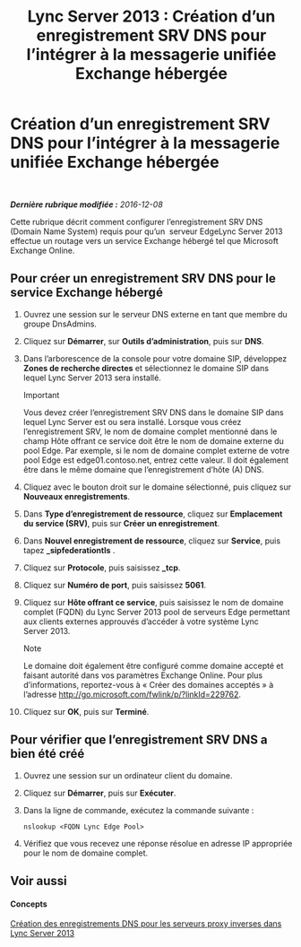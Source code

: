 ﻿---
title: 'Lync Server 2013 : Création d’un enregistrement SRV DNS pour l’intégrer à la messagerie unifiée Exchange hébergée'
TOCTitle: Création d’un enregistrement SRV DNS pour l’intégrer à la messagerie unifiée Exchange hébergée
ms:assetid: 8ea590ae-58ea-4ca5-9853-e0708b3ea760
ms:mtpsurl: https://technet.microsoft.com/fr-fr/library/Hh500728(v=OCS.15)
ms:contentKeyID: 49298036
ms.date: 12/10/2016
mtps_version: v=OCS.15
ms.translationtype: HT
---

# Création d’un enregistrement SRV DNS pour l’intégrer à la messagerie unifiée Exchange hébergée

 

_**Dernière rubrique modifiée :** 2016-12-08_

Cette rubrique décrit comment configurer l’enregistrement SRV DNS (Domain Name System) requis pour qu’un  serveur EdgeLync Server 2013 effectue un routage vers un service Exchange hébergé tel que Microsoft Exchange Online.

## Pour créer un enregistrement SRV DNS pour le service Exchange hébergé

1.  Ouvrez une session sur le serveur DNS externe en tant que membre du groupe DnsAdmins.

2.  Cliquez sur **Démarrer**, sur **Outils d’administration**, puis sur **DNS**.

3.  Dans l’arborescence de la console pour votre domaine SIP, développez **Zones de recherche directes** et sélectionnez le domaine SIP dans lequel Lync Server 2013 sera installé.
    
    > [!IMPORTANT]  
    > Vous devez créer l’enregistrement SRV DNS dans le domaine SIP dans lequel Lync Server est ou sera installé. Lorsque vous créez l’enregistrement SRV, le nom de domaine complet mentionné dans le champ Hôte offrant ce service doit être le nom de domaine externe du pool Edge. Par exemple, si le nom de domaine complet externe de votre pool Edge est edge01.contoso.net, entrez cette valeur. Il doit également être dans le même domaine que l’enregistrement d’hôte (A) DNS.

4.  Cliquez avec le bouton droit sur le domaine sélectionné, puis cliquez sur **Nouveaux enregistrements**.

5.  Dans **Type d’enregistrement de ressource**, cliquez sur **Emplacement du service (SRV)**, puis sur **Créer un enregistrement**.

6.  Dans **Nouvel enregistrement de ressource**, cliquez sur **Service**, puis tapez **\_sipfederationtls** .

7.  Cliquez sur **Protocole**, puis saisissez **\_tcp**.

8.  Cliquez sur **Numéro de port**, puis saisissez **5061**.

9.  Cliquez sur **Hôte offrant ce service**, puis saisissez le nom de domaine complet (FQDN) du Lync Server 2013 pool de serveurs Edge permettant aux clients externes approuvés d’accéder à votre système Lync Server 2013.
    
    > [!NOTE]  
    > Le domaine doit également être configuré comme domaine accepté et faisant autorité dans vos paramètres Exchange Online. Pour plus d’informations, reportez-vous à « Créer des domaines acceptés » à l’adresse <a href="http://go.microsoft.com/fwlink/p/?linkid=229762">http://go.microsoft.com/fwlink/p/?linkId=229762</a>.

10. Cliquez sur **OK**, puis sur **Terminé**.

## Pour vérifier que l’enregistrement SRV DNS a bien été créé

1.  Ouvrez une session sur un ordinateur client du domaine.

2.  Cliquez sur **Démarrer**, puis sur **Exécuter**.

3.  Dans la ligne de commande, exécutez la commande suivante :
    
        nslookup <FQDN Lync Edge Pool>

4.  Vérifiez que vous recevez une réponse résolue en adresse IP appropriée pour le nom de domaine complet.

## Voir aussi

#### Concepts

[Création des enregistrements DNS pour les serveurs proxy inverses dans Lync Server 2013](lync-server-2013-create-dns-records-for-reverse-proxy-servers.md)

